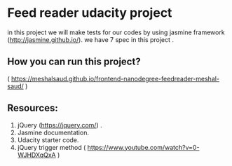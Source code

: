 # Feed reader udacity project
in this project we will make tests for our codes by using jasmine framework (http://jasmine.github.io/).
we have 7 spec in this project .

## How you can run this project?
 ( https://meshalsaud.github.io/frontend-nanodegree-feedreader-meshal-saud/ )


 ## Resources:
 1. jQuery (https://jquery.com/) .
 2. Jasmine documentation.
 3. Udacity starter code.
 4. jQuery trigger method ( https://www.youtube.com/watch?v=0-WJHDXqQxA )